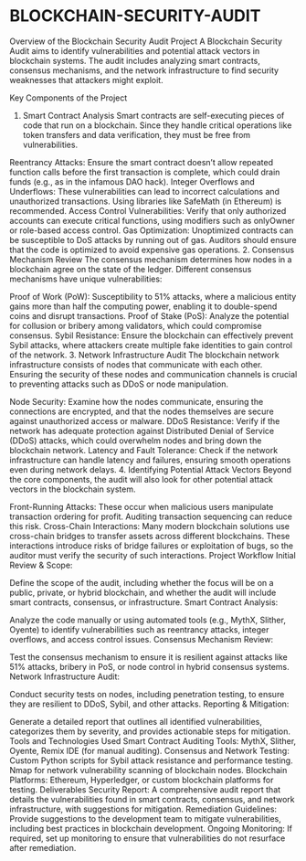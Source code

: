 # BLOCKCHAIN-SECURITY-AUDIT
Overview of the Blockchain Security Audit Project
A Blockchain Security Audit aims to identify vulnerabilities and potential attack vectors in blockchain systems. The audit includes analyzing smart contracts, consensus mechanisms, and the network infrastructure to find security weaknesses that attackers might exploit.

Key Components of the Project
1. Smart Contract Analysis
Smart contracts are self-executing pieces of code that run on a blockchain. Since they handle critical operations like token transfers and data verification, they must be free from vulnerabilities.

Reentrancy Attacks: Ensure the smart contract doesn’t allow repeated function calls before the first transaction is complete, which could drain funds (e.g., as in the infamous DAO hack).
Integer Overflows and Underflows: These vulnerabilities can lead to incorrect calculations and unauthorized transactions. Using libraries like SafeMath (in Ethereum) is recommended.
Access Control Vulnerabilities: Verify that only authorized accounts can execute critical functions, using modifiers such as onlyOwner or role-based access control.
Gas Optimization: Unoptimized contracts can be susceptible to DoS attacks by running out of gas. Auditors should ensure that the code is optimized to avoid expensive gas operations.
2. Consensus Mechanism Review
The consensus mechanism determines how nodes in a blockchain agree on the state of the ledger. Different consensus mechanisms have unique vulnerabilities:

Proof of Work (PoW): Susceptibility to 51% attacks, where a malicious entity gains more than half the computing power, enabling it to double-spend coins and disrupt transactions.
Proof of Stake (PoS): Analyze the potential for collusion or bribery among validators, which could compromise consensus.
Sybil Resistance: Ensure the blockchain can effectively prevent Sybil attacks, where attackers create multiple fake identities to gain control of the network.
3. Network Infrastructure Audit
The blockchain network infrastructure consists of nodes that communicate with each other. Ensuring the security of these nodes and communication channels is crucial to preventing attacks such as DDoS or node manipulation.

Node Security: Examine how the nodes communicate, ensuring the connections are encrypted, and that the nodes themselves are secure against unauthorized access or malware.
DDoS Resistance: Verify if the network has adequate protection against Distributed Denial of Service (DDoS) attacks, which could overwhelm nodes and bring down the blockchain network.
Latency and Fault Tolerance: Check if the network infrastructure can handle latency and failures, ensuring smooth operations even during network delays.
4. Identifying Potential Attack Vectors
Beyond the core components, the audit will also look for other potential attack vectors in the blockchain system.

Front-Running Attacks: These occur when malicious users manipulate transaction ordering for profit. Auditing transaction sequencing can reduce this risk.
Cross-Chain Interactions: Many modern blockchain solutions use cross-chain bridges to transfer assets across different blockchains. These interactions introduce risks of bridge failures or exploitation of bugs, so the auditor must verify the security of such interactions.
Project Workflow
Initial Review & Scope:

Define the scope of the audit, including whether the focus will be on a public, private, or hybrid blockchain, and whether the audit will include smart contracts, consensus, or infrastructure.
Smart Contract Analysis:

Analyze the code manually or using automated tools (e.g., MythX, Slither, Oyente) to identify vulnerabilities such as reentrancy attacks, integer overflows, and access control issues.
Consensus Mechanism Review:

Test the consensus mechanism to ensure it is resilient against attacks like 51% attacks, bribery in PoS, or node control in hybrid consensus systems.
Network Infrastructure Audit:

Conduct security tests on nodes, including penetration testing, to ensure they are resilient to DDoS, Sybil, and other attacks.
Reporting & Mitigation:

Generate a detailed report that outlines all identified vulnerabilities, categorizes them by severity, and provides actionable steps for mitigation.
Tools and Technologies Used
Smart Contract Auditing Tools:
MythX, Slither, Oyente, Remix IDE (for manual auditing).
Consensus and Network Testing:
Custom Python scripts for Sybil attack resistance and performance testing.
Nmap for network vulnerability scanning of blockchain nodes.
Blockchain Platforms:
Ethereum, Hyperledger, or custom blockchain platforms for testing.
Deliverables
Security Report: A comprehensive audit report that details the vulnerabilities found in smart contracts, consensus, and network infrastructure, with suggestions for mitigation.
Remediation Guidelines: Provide suggestions to the development team to mitigate vulnerabilities, including best practices in blockchain development.
Ongoing Monitoring: If required, set up monitoring to ensure that vulnerabilities do not resurface after remediation.
